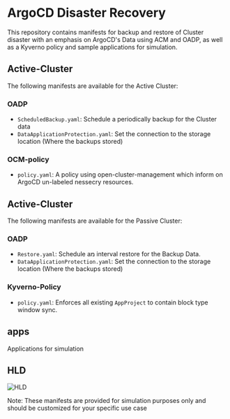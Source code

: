 # ArgoCD Disaster Recovery

This repository contains manifests for backup and restore of Cluster disaster with an emphasis on ArgoCD's Data using ACM and OADP, as well as a Kyverno policy and sample applications for simulation.

## Active-Cluster

The following manifests are available for the Active Cluster:
### OADP
- `ScheduledBackup.yaml`: Schedule a periodically backup for the Cluster data
- `DataApplicationProtection.yaml`: Set the connection to the storage location (Where the backups stored)
### OCM-policy
- `policy.yaml`: A policy using open-cluster-management which inform on ArgoCD un-labeled nessecry resources.

## Active-Cluster

The following manifests are available for the Passive Cluster:
### OADP
- `Restore.yaml`: Schedule aמ interval restore for the Backup Data.
- `DataApplicationProtection.yaml`: Set the connection to the storage location (Where the backups stored)
### Kyverno-Policy
- `policy.yaml`: Enforces all existing `AppProject` to contain block type window sync.

## apps

Applications for simulation

## HLD

![HLD](https://i.ibb.co/tX6HNP8/Cloudlet-DR-4.jpg)



Note: These manifests are provided for simulation purposes only and should be customized for your specific use case

